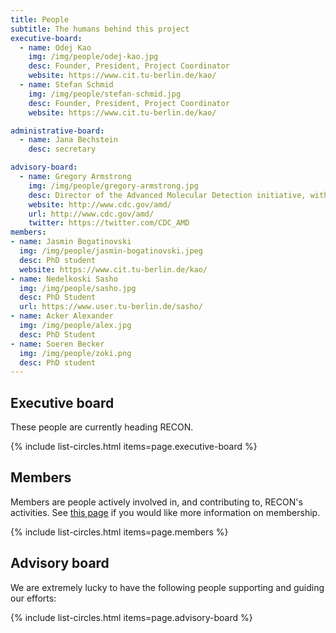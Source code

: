 ```yaml
---
title: People
subtitle: The humans behind this project
executive-board:
  - name: Odej Kao
    img: /img/people/odej-kao.jpg
    desc: Founder, President, Project Coordinator
    website: https://www.cit.tu-berlin.de/kao/
  - name: Stefan Schmid
    img: /img/people/stefan-schmid.jpg
    desc: Founder, President, Project Coordinator
    website: https://www.cit.tu-berlin.de/kao/

administrative-board:
  - name: Jana Bechstein
    desc: secretary

advisory-board:
  - name: Gregory Armstrong
    img: /img/people/gregory-armstrong.jpg
    desc: Director of the Advanced Molecular Detection initiative, with extensive experience in epidemiology and outbreak response at CDC, Atlanta, USA.
    website: http://www.cdc.gov/amd/
    url: http://www.cdc.gov/amd/
    twitter: https://twitter.com/CDC_AMD
members:
- name: Jasmin Bogatinovski
  img: /img/people/jasmin-bogatinovski.jpeg
  desc: PhD student
  website: https://www.cit.tu-berlin.de/kao/
- name: Nedelkoski Sasho
  img: /img/people/sasho.jpg
  desc: PhD Student
  url: https://www.user.tu-berlin.de/sasho/
- name: Acker Alexander
  img: /img/people/alex.jpg
  desc: PhD Student
- name: Soeren Becker
  img: /img/people/zoki.png
  desc: PhD student
---
```



## Executive board

These people are currently heading RECON.

{% include list-circles.html items=page.executive-board %}



## Members

Members are people actively involved in, and contributing to, RECON's activities.
See [this page](../join) if you would like more information on membership.

{% include list-circles.html items=page.members %}



## Advisory board

We are extremely lucky to have the following people supporting and guiding our efforts:

{% include list-circles.html items=page.advisory-board %}
